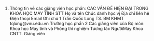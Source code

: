 1. Thông tin về các giảng viên học phần: CÁC VẤN ĐỀ HIỆN ĐẠI TRONG KHOA HỌC MÁY TÍNH
STT Họ và tên Chức danh học vị Địa chỉ liên hệ Điện thoại Email Ghi chú 1 Trần Quốc Long TS. BM KHMT tqlong\@vnu.edu.vn Trưởng học phần
2 Các giảng viên của Bộ môn Khoa học Máy tính và Phòng thí nghiệm Tương tác NgườiMáy Khoa CNTT. Giảng viên
